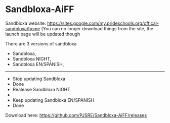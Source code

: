 # Sandbloxa-AiFF

Sandbloxa website:
https://sites.google.com/my.prideschools.org/offical-sandbloxa/home
(You can no longer download things from the site, the launch page will be updated though

There are 3 versions of sandbloxa
 - Sandbloxa,
 - Sandbloxa NIGHT,
 - Sandbloxa EN/SPANISH,
 
 ----------------------
 - Stop updating Sandbloxa
 - Done
 - Realease Sandbloxa NIGHT
 - 
 - Keep updating Sandbloxa EN/SPANISH
 - Done
 
Download here:
https://github.com/PJSRE/Sandbloxa-AiFF/releases
